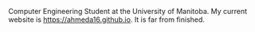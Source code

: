 Computer Engineering Student at the University of Manitoba.
My current website is https://ahmeda16.github.io. It is far from finished.
